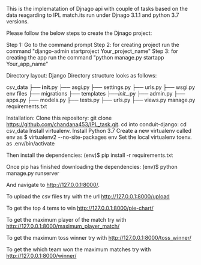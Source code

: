 
This is the implematation of Djnago api with couple of tasks based on the data reagarding to IPL match.its run under Djnago 3.1.1 and python 3.7 versions.

Please follow the below steps to create the Djnago project:

Step 1: Go to the command prompt
Step 2: for creating project run the command  "django-admin startproject Your_project_name"
Step 3: for creating the app run the command "python manage.py startapp Your_app_name"


Directory layout:
Django Directory structure looks as follows:

csv_data
├──  __init__.py
├──  asgi.py
├──  settings.py
├──  urls.py
├──  wsgi.py
env
files
├──   migrations
├──   templates
├──_init__.py
├──   admin.py
├──  apps.py
├──  models.py
├──  tests.py
├──  urls.py
├──  views.py
manage.py
requirements.txt

Installation:
Clone this repository: git clone https://github.com/chandana453/IPL_task.git.
cd into conduit-django: cd csv_data
Install virtualenv.
Install Python 3.7
Create a new virtualenv called env as $ virtualenv2 --no-site-packages env
Set the local virtualenv toenv. as   .env/bin/activate


Then install the dependencies:
(env)$ pip install -r requirements.txt

Once pip has finished downloading the dependencies:
(env)$ python manage.py runserver

And navigate to http://127.0.0.1:8000/.

To upload the csv files try with the url http://127.0.0.1:8000/upload

To get the top 4  tems to win http://127.0.0.1:8000/pie-chart/ 

To get the maximum player of the match try with http://127.0.0.1:8000/maximum_player_match/

To get the maximum toss winner try with  http://127.0.0.1:8000/toss_winner/

To get the which team won the maximum matches try with http://127.0.0.1:8000/winner/ 














